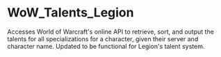 # WoW_Talents_Legion
Accesses World of Warcraft's online API to retrieve, sort, and output the talents for all specializations for a character, given their server and character name. Updated to be functional for Legion's talent system.
